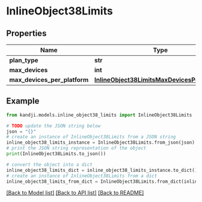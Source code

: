 # InlineObject38Limits


## Properties

Name | Type | Description | Notes
------------ | ------------- | ------------- | -------------
**plan_type** | **str** |  | [optional] 
**max_devices** | **int** |  | [optional] 
**max_devices_per_platform** | [**InlineObject38LimitsMaxDevicesPerPlatform**](InlineObject38LimitsMaxDevicesPerPlatform.md) |  | [optional] 

## Example

```python
from kandji.models.inline_object38_limits import InlineObject38Limits

# TODO update the JSON string below
json = "{}"
# create an instance of InlineObject38Limits from a JSON string
inline_object38_limits_instance = InlineObject38Limits.from_json(json)
# print the JSON string representation of the object
print(InlineObject38Limits.to_json())

# convert the object into a dict
inline_object38_limits_dict = inline_object38_limits_instance.to_dict()
# create an instance of InlineObject38Limits from a dict
inline_object38_limits_from_dict = InlineObject38Limits.from_dict(inline_object38_limits_dict)
```
[[Back to Model list]](../README.md#documentation-for-models) [[Back to API list]](../README.md#documentation-for-api-endpoints) [[Back to README]](../README.md)


